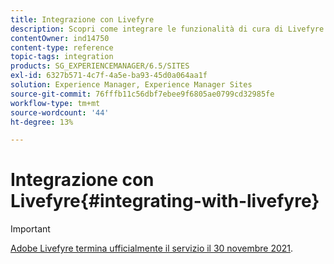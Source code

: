 ```yaml
---
title: Integrazione con Livefyre
description: Scopri come integrare le funzionalità di cura di Livefyre leader di settore con la tua istanza di AEM 6.5, consentendoti di pubblicare in pochi minuti preziosi contenuti generati dagli utenti (UGC, User-Generated Content) dai social network al tuo sito.
contentOwner: ind14750
content-type: reference
topic-tags: integration
products: SG_EXPERIENCEMANAGER/6.5/SITES
exl-id: 6327b571-4c7f-4a5e-ba93-45d0a064aa1f
solution: Experience Manager, Experience Manager Sites
source-git-commit: 76fffb11c56dbf7ebee9f6805ae0799cd32985fe
workflow-type: tm+mt
source-wordcount: '44'
ht-degree: 13%

---
```


# Integrazione con Livefyre{#integrating-with-livefyre}

>[!IMPORTANT]
>
>[Adobe Livefyre termina ufficialmente il servizio il 30 novembre 2021](https://experienceleague.adobe.com/docs/discontinued/using/livefyre.html).

<!-- Learn how to integrate Livefyre's industry-leading curation capabilities with your AEM 6.5 instance, allowing you to publish valuable user-generated content (UGC) from social networks to your site in minutes.

## Getting Started {#getting-started}

### Install Livefyre Package for AEM {#install-livefyre-package-for-aem}

AEM 6.5 comes with Livefyre feature package 1.2.6 pre-installed. This package only includes limited Livefyre integration with AEM Sites and must be uninstalled before installing an updated package. With the latest package, you can experience the full integration of Livefyre with AEM, including Sites, Assets, and Commerce.

>[!NOTE]
>
>Some features of the AEM-LF package depend on Social Component Framework (SCF). If you are using the Livefyre feature pack as part of a non-communities site, you must declare *cq.social.scf* as a dependency in the author clientlibs of the website. If you are using the LF feature pack as part of a communities website, this dependency should already be declared.

1. From the AEM homepage, click the **Tools** icon on the left rail.
1. Navigate to **Deployment &gt; Packages**.
1. In the Package Manager, scroll until you see the pre-installed Livefyre feature package, then click the package title **cq-social-livefyre-pkg-1.2.6.zip** to expand the options.
1. Click **More &gt; Uninstall**.

   ![livefyre-aem-uninstall-64](assets/livefyre-aem-uninstall-64.png)

1. Download Livefyre package from [Software Distribution](https://experience.adobe.com/#/downloads/content/software-distribution/en/aem.html).

1. From the Package Manager, install the downloaded package. See [How to Work with Packages](/help/sites-administering/package-manager.md) for more information on using Software Distribution and packages in AEM

   ![livefyre-aem4-6-4](assets/livefyre-aem4-6-4.png)

   Your Livefyre-AEM package is now installed. Before you can begin using the integration features, you must Configure AEM to use Livefyre.

   For more information and release notes on feature packs, see [Feature Packs](https://experienceleague.adobe.com/docs/experience-manager-65/release-notes/home.html).

### Configure AEM to use Livefyre: Create a Configuration Folder {#configure-aem-to-use-livefyre-create-a-configuration-folder}

1. From the AEM homepage, click the **Tools** icon in the left rail, then navigate to **General &gt; Configuration Browser**.
   * See the [Configuration Browser](/help/sites-administering/configurations.md) documentation for more information.
1. Click **Create** to open the Create Configuration dialog.
1. Name your configuration and check the **Cloud Configurations** checkbox.

   This will create a folder under **Tools &gt; Deployment &gt; Livefyre Configuration** with the name provided.

   ![livefyre-aem-create-config-folder](assets/livefyre-aem-create-config-folder.png)

### Configure AEM to use Livefyre: Create a Livefyre Configuration {#configure-aem-to-use-livefyre-create-a-livefyre-configuration}

Configure AEM to use your organization's Livefyre license credentials, allowing communication between Livefyre and AEM.

1. From the AEM homepage, click the **Tools** icon in the left rail, then navigate to **Deployment &gt; Livefyre Configuration**.
1. Select the configuration folder in which you want to create a Livefyre configuration, then click **Create**.

   ![create-livefyre-configuration1](assets/create-livefyre-configuration1.png)

   >[!NOTE]
   >
   >Folders must have Cloud Configurations enabled in their properties before Livefyre configurations can be added to them. Configuration folders are created and managed in the [Configuration Browser.](/help/sites-administering/configurations.md)
   >
   >You cannot create a name for a configuration—it is referenced by the path of the folder it is in. You can only have one configuration per folder.

1. Select the newly created Livefyre configuration card, then click **Properties**.

   ![create-livefyre-configuration2](assets/create-livefyre-configuration2.png)

1. Enter your organization's Livefyre credentials, then click **OK**.

   ![configure-aem2](assets/configure-aem2.png)

   To access this information, open Livefyre studio and navigate to **Settings &gt; Integration Settings &gt; Credentials**.

   Your AEM instance is now configured to use Livefyre and you can use the integration features.

### Customize Single Sign-on Integration {#customize-single-sign-on-integration}

The Livefyre for AEM package includes an out-of-the-box integration between AEM Communities profiles and Livefyre's SSO service.

When users log into your AEM site, they are also logged into Livefyre social components. When a logged-out user attempts to use a Livefyre component feature that requires authentication (like uploading a photo), the Livefyre component initiates user authentication.

The default authentication integration may not be perfect for every site. To best match the authentication flow in your site templates, you can override the default Livefyre Authentication Delegate to meet your needs. Use these steps:

1. Using CRXDE Lite, copy */libs/social/integrations/livefyre/components/authorizablecomponent/authclientlib* to */apps/social/integrations/livefyre/components/authorizablecomponent/authclientlib*.
1. Edit and save */apps/social/integrations/livefyre/components/authorizablecomponent/authclientlib/auth.js* to implement a Livefyre Auth Delegate that meets your needs.

   For more information on AEM Clientlibs, see [Using Client-Side Libraries](https://experienceleague.adobe.com/docs/experience-manager-65/developing/introduction/clientlibs.html).

## Use Livefyre with AEM Sites {#use-livefyre-with-aem-sites}

### Add Livefyre Components to a Page {#add-livefyre-components-to-a-page}

Before adding Livefyre components to a page within Sites, you must enable Livefyre for the page by either inheriting a Livefyre cloud configuration from a parent page or by adding the configuration directly to the page. Refer to your implementation for how to include cloud services on your site.

Once Livefyre is enabled for the page, containers must be configured to allow Livefyre components. See [Configuring Components in Design Mode](https://experienceleague.adobe.com/docs/experience-manager-65/authoring/siteandpage/default-components-designmode.html) for instructions on how to enable different components.

>[!NOTE]
>
>Apps requiring authentication to post do not function until authentication is configured in Customize Single Sign-on Integration.

1. From the **Components** side panel in design mode, select **Livefyre** from the menu to limit the list to available Livefyre components.

   ![livefyre-add](assets/livefyre-add.png)

1. Select a Livefyre component, and drag it into position on your page.
1. Select whether to create a Livefyre app or to embed an existing one.

   If embedding an existing app, AEM asks you to select the App. If creating an App, the App must be populated before any content appears. The App will be created in the Livefyre site and network selected when Livefyre cloud configuration was enabled for the page.

   For more information on inserting components, see [Editing Page Content](https://experienceleague.adobe.com/docs/experience-manager-65/authoring/authoring/editing-content.html).

### Edit a Livefyre Component for an AEM Page. {#edit-a-livefyre-component-for-an-aem-page}

You can only configure and edit a Livefyre component in Livefyre Studio. From AEM:

1. Click the Livefyre component to configure.
1. Click the **Configure** icon (wrench) to open the configuration dialog.
1. Click **To edit this component, go to Livefyre Studio**.
1. Edit the App in Livefyre Studio.

## Use Livefyre with AEM Assets {#use-livefyre-with-aem-assets}

### Request Rights and Import UGC into AEM Assets {#request-rights-and-import-ugc-into-aem-assets}

You can import Twitter and Instagram user-generated content (UGC) from Livefyre Studio to AEM Assets using the UGC Importer. After selecting the content to import, you must then request rights to the content before the import can be completed.

>[!NOTE]
>
>Before using Assets to import UGC, you must set up Social Accounts and Rights Requests accounts in Livefyre Studio. See [Setting: Rights Requests](https://experienceleague.adobe.com/docs/livefyre/using/rights-requests/c-how-requesting-rights-works.html) for more information.

To import UGC into AEM Assets:

1. From the AEM homepage, navigate to **Assets &gt; Files**.
1. Click **Create**, then click **Import UGC.**

   ![livefyre-aem-import-ugc](assets/livefyre-aem-import-ugc.png)

1. Find content:

    * From Livefyre by clicking the UGC Library tab. Use the filters and search to find content from the UGC Library.
    * From Twitter and Instagram by clicking the Twitter or Instagram tab. Use the search or filters to find content.

1. Select the assets you want to import. The assets you select are automatically counted and saved under the **Selected** tab.
1. **Optional**: Click the **Selected** tab and review your selected UGC content to import.
1. Click **Next**.

   ![livefyre-aem-import-ugc2](assets/livefyre-aem-import-ugc2.png)

1. For rights requests, choose one of the following options for each asset:

   For Instagram:

    * **Manually Request Rights** to get a message that can be copied and pasted and manually sent to the content owners via Instagram.
    * **Manually Attribute Content Rights** to override the rights for individual assets.

   >[!NOTE]
   >
   >Due to updates affecting the aggregation of content from non-business user accounts, we can no longer post comments on your behalf or automatically check for replies from the author. [Click here to find out more](https://developers.facebook.com/blog/post/2018/04/04/facebook-api-platform-product-changes/).

   ![livefyre-aem-import-ugc3-6-4](assets/livefyre-aem-import-ugc3-6-4.png)

   For Twitter:

    * **Message Author** to send a message to the content owner requesting rights to the asset.
    * **Manually Attribute Content Rights** to override the rights for individual assets.

1. Click **Import**.

   If you sent a Twitter rights request, the content owner will see the rights request message on their account:

   ![livefyre-aem-rights-request-twitter](assets/livefyre-aem-rights-request-twitter.png)

   >[!NOTE]
   >
   >Twitter has limits on identical requests coming from the same account. When importing more than a couple assets, modify the messages individually to avoid being flagged.

1. Click **Done** in the top-right corner to finish the Rights Request workflow.

   You can see the status of a pending Rights Request for an asset in Livefyre Studio. If content is pending a rights request, the asset will not display in AEM Assets until rights are granted. The asset automatically appears in AEM Assets when a Rights Request is granted.

   For Instagram, you must track the content owner's response and manually grant rights if given rights to the content.

## Use Livefyre with AEM Commerce {#use-livefyre-with-aem-commerce}

### Import Product Catalogs into Livefyre with AEM Commerce {#import-product-catalogs-into-livefyre-with-aem-commerce}

AEM Commerce users can seamlessly integrate their existing product catalog into Livefyre to drive user engagement in Livefyre's visualization Apps.

After you import the product catalog, the products show up in real time in your Livefyre instance. If you edit or delete items in your AEM Commerce Product Catalog, the changes automatically update in Livefrye.

1. Ensure you have the latest Livefyre for AEM package installed on your AEM instance.
1. From the AEM homepage, navigate to **AEM Commerce**.
1. Create a collection or use an existing collection.
1. Hover over the collection and click **Collection Properties** (pencil icon).
1. Check **Sync to Livefyre**.
1. Fill in **Livefyre Page Prefix** to link this collection to a specific page in AEM.

   The page prefix defines the root path in your environment where searching for product pages begins. Livefyre chooses the first page that has a corresponding product associated to it. To get different pages for different products, multiple collections are needed.

## AEM Support Matrix for Livefyre Apps {#aem-support-matrix-for-livefyre-apps}

| Livefyre Apps |AEM 6.1 |AEM 6.2 |AEM 6.3 |AEM 6.4 |
|---|---|---|---|---|
| Carousel |X |X |X |X |
| Chat |X |X |X |X |
| Comments |X |X |X |X |
| Filmstrip |  |X |X |X |
| LiveBlog |X |X |X |X |
| Map |X |X |X |X |
| Media Wall |X |X |X |X |
| Mosaic |X |X |X |X |
| Poll |  |X |X |X |
| Reviews |  |X |X |X |
| Single Card |X |X |X |X |
| Storify 2 |  |X |X |X |
| Trending |  |X |X |X |
| Upload Button |  |X |X |X | -->
